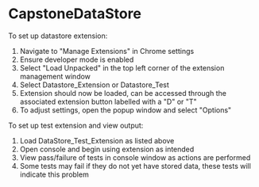 # CapstoneDataStore

To set up datastore extension:
  1. Navigate to "Manage Extensions" in Chrome settings
  2. Ensure developer mode is enabled
  3. Select "Load Unpacked" in the top left corner of the extension management window
  4. Select Datastore_Extension or Datastore_Test
  5. Extension should now be loaded, can be accessed through the associated extension button labelled with a "D" or "T"
  6. To adjust settings, open the popup window and select "Options"

To set up test extension and view output:
  1. Load DataStore_Test_Extension as listed above
  2. Open console and begin using extension as intended
  3. View pass/failure of tests in console window as actions are performed
  4. Some tests may fail if they do not yet have stored data, these tests will indicate this problem